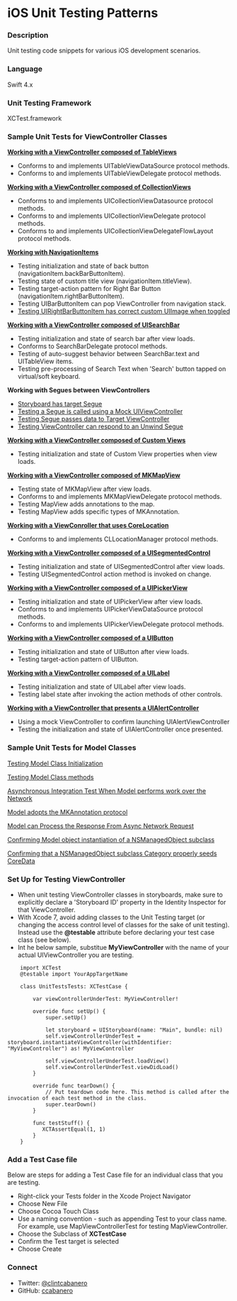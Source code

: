 iOS Unit Testing Patterns
=========================

### Description

Unit testing code snippets for various iOS development scenarios.

### Language

Swift 4.x

### Unit Testing Framework

XCTest.framework

### Sample Unit Tests for ViewController Classes

__[Working with a ViewController composed of TableViews](https://gist.github.com/ccabanero/39ee6d5fd7b289dee695)__

* Conforms to and implements UITableViewDataSource protocol methods.
* Conforms to and implements UITableViewDelegate protocol methods.

__[Working with a ViewController composed of CollectionViews](https://gist.github.com/ccabanero/6ef47c1aeb21acfb326d30f6b01825d1)__

* Conforms to and implements UICollectionViewDatasource protocol methods.
* Conforms to and implements UICollectionViewDelegate protocol methods.
* Conforms to and implements UICollectionViewDelegateFlowLayout protocol methods.

__[Working with NavigationItems](https://gist.github.com/ccabanero/4a1a4bfbf5fa3fbbb1070c8765c3de73)__

* Testing initialization and state of back button (navigationItem.backBarButtonItem).
* Testing state of custom title view (navigationItem.titleView).
* Testing target-action pattern for Right Bar Button (navigationItem.rightBarButtonItem).
* Testing UIBarButtonItem can pop ViewController from navigation stack.
* [Testing UIRightBarButtonItem has correct custom UIImage when toggled](https://gist.github.com/ccabanero/ed9111e472f6cb283ff8c3e714712efa)

__[Working with a ViewController composed of UISearchBar](https://gist.github.com/ccabanero/0f20b0708c0d756327995e58ff3309d4)__

* Testing initialization and state of search bar after view loads.
* Conforms to SearchBarDelegate protocol methods.
* Testing of auto-suggest behavior between SearchBar.text and UITableView items.
* Testing pre-processing of Search Text when 'Search' button tapped on virtual/soft keyboard.

__Working with Segues between ViewControllers__

* [Storyboard has target Segue](https://gist.github.com/ccabanero/a0fbb675f44a5136d2811d21a77e332a)
* [Testing a Segue is called using a Mock UIViewController](https://gist.github.com/ccabanero/9f7ad6775eacec3cc997)
* [Testing Segue passes data to Target ViewController](https://gist.github.com/ccabanero/308db4882b7ca4967ebb5d17530177f3)
* [Testing ViewController can respond to an Unwind Segue](https://gist.github.com/ccabanero/177a54d2be3694f08c4f3c8f02f74394)

__[Working with a ViewController composed of Custom Views](https://gist.github.com/ccabanero/ac7237e4591092130326)__

* Testing initialization and state of Custom View properties when view loads.

__[Working with a ViewController composed of MKMapView](https://gist.github.com/ccabanero/90c73c46ed1671298775)__

* Testing state of MKMapView after view loads.
* Conforms to and implements MKMapViewDelegate protocol methods.
* Testing MapView adds annotations to the map.
* Testing MapView adds specific types of MKAnnotation.

__[Working with a ViewConroller that uses CoreLocation](https://gist.github.com/ccabanero/dd35e7bee8205ad225f3de1391027aa5)__

* Conforms to and implements CLLocationManager protocol methods.

__[Working with a ViewController composed of a UISegmentedControl](https://gist.github.com/ccabanero/e204496231a41759fa94)__

* Testing initialization and state of UISegmentedControl after view loads.
* Testing UISegmentedControl action method is invoked on change.

__[Working with a ViewController composed of a UIPickerView](https://gist.github.com/ccabanero/8d1dfa65218b8bb10ebf)__

* Testing initialization and state of UIPickerView after view loads.
* Conforms to and implements UIPickerViewDataSource protocol methods.
* Conforms to and implements UIPickerViewDelegate protocol methods.

__[Working with a ViewController composed of a UIButton](https://gist.github.com/ccabanero/b92197516342c0147688)__

* Testing initialization and state of UIButton after view loads.
* Testing target-action pattern of UIButton.

__[Working with a ViewController composed of a UILabel](https://gist.github.com/ccabanero/68cd8ff461316930f707)__

* Testing initialization and state of UILabel after view loads.
* Testing label state after invoking the action methods of other controls.


__[Working with a ViewController that presents a UIAlertController](https://gist.github.com/ccabanero/b88a77caba37f8dd9fbf)__

* Using a mock ViewController to confirm launching UIAlertViewController
* Testing the initialization and state of UIAlertController once presented.

### Sample Unit Tests for Model Classes

[Testing Model Class Initialization](https://gist.github.com/ccabanero/90c6e2aadfd4efa6b059333edeb2b314) 

[Testing Model Class methods](https://gist.github.com/ccabanero/4221831a4c527c0453a8506628df34af)

[Asynchronous Integration Test When Model performs work over the Network](https://gist.github.com/ccabanero/24a46c777bb29da95ba5)

[Model adopts the MKAnnotation protocol](https://gist.github.com/ccabanero/f6f8aeb7ea06073753bf)

[Model can Process the Response From Async Network Request](https://gist.github.com/ccabanero/1160dc6d95182593d111)

[Confirming Model object instantiation of a NSManagedObject subclass](https://gist.github.com/ccabanero/93501b0cc78e2023f119)

[Confirming that a NSManagedObject subclass Category properly seeds CoreData](https://gist.github.com/ccabanero/3de1a0cfecc7cb4fa9e6)

### Set Up for Testing ViewController

* When unit testing ViewController classes in storyboards, make sure to explicitly declare a 'Storyboard ID' property in the Identity Inspector for that ViewController.
* With Xcode 7, avoid adding classes to the Unit Testing target (or changing the access control level of classes for the sake of unit testing).  Instead use the __@testable__ attribute before declaring your test case class (see below).
* Int he below sample, substitue __MyViewController__ with the name of your actual UIViewController you are testing.

````
    import XCTest
    @testable import YourAppTargetName

    class UnitTestsTests: XCTestCase {

        var viewControllerUnderTest: MyViewController!

        override func setUp() {
            super.setUp()

            let storyboard = UIStoryboard(name: "Main", bundle: nil)
            self.viewControllerUnderTest = storyboard.instantiateViewController(withIdentifier: "MyViewController") as! MyViewController

            self.viewControllerUnderTest.loadView()
            self.viewControllerUnderTest.viewDidLoad()
        }

        override func tearDown() {
            // Put teardown code here. This method is called after the invocation of each test method in the class.
            super.tearDown()
        }

        func testStuff() {
           XCTAssertEqual(1, 1)
        }
    }
```` 

### Add a Test Case file

Below are steps for adding a Test Case file for an individual class that you are testing.

* Right-click your Tests folder in the Xcode Project Navigator
* Choose New File
* Choose Cocoa Touch Class
* Use a naming convention - such as appending Test to your class name.  For example, use MapViewControllerTest for testing MapViewController.
* Choose the Subclass of __XCTestCase__
* Confirm the Test target is selected
* Choose Create

### Connect

* Twitter: [@clintcabanero](http://twitter.com/clintcabanero)
* GitHub: [ccabanero](http:///github.com/ccabanero)


    
